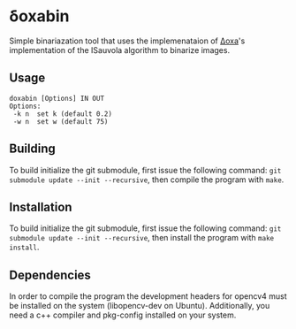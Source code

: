 # δoxabin
Simple binariazation tool that uses the implemenataion of
[Δoxa](https://github.com/brandonmpetty/Doxa)'s implementation of
the ISauvola algorithm to binarize images.

## Usage
```
doxabin [Options] IN OUT
Options:
 -k n  set k (default 0.2)
 -w n  set w (default 75)
```

## Building
To build initialize the git submodule, first issue the following
command: `git submodule update --init --recursive`, then compile the
program with `make`.

## Installation
To build initialize the git submodule, first issue the following
command: `git submodule update --init --recursive`, then install the
program with `make install`.

## Dependencies
In order to compile the program the development headers for opencv4
must be installed on the system (libopencv-dev on Ubuntu).
Additionally, you need a c++ compiler and pkg-config installed on your
system.
